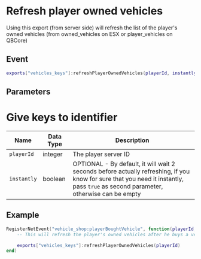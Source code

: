 # Refresh player owned vehicles

Using this export (from server side) will refresh the list of the player's owned vehicles (from owned_vehicles on ESX or player_vehicles on QBCore)

## Event
```lua
exports["vehicles_keys"]:refreshPlayerOwnedVehicles(playerId, instantly)
```

## Parameters
# Give keys to identifier

| Name              | Data Type | Description                 |
| -                 | -         | -                 |
| `playerId`         | integer    | The player server ID |
| `instantly`         | boolean    | OPTIONAL - By default, it will wait 2 seconds before actually refreshing, if you know for sure that you need it instantly, pass `true` as second parameter, otherwise can be empty 

## Example
```lua
RegisterNetEvent("vehicle_shop:playerBoughtVehicle", function(playerId, plate)
    -- This will refresh the player's owned vehicles after he buys a vehicle (just an example)

    exports["vehicles_keys"]:refreshPlayerOwnedVehicles(playerId)
end)
```